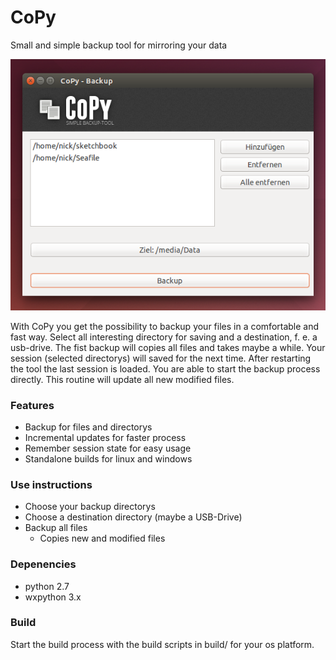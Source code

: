 CoPy
====

Small and simple backup tool for mirroring your data

![Alt text](https://raw.githubusercontent.com/MilchReis/CoPy/master/screenshot1.png "Screenshot1")

With CoPy you get the possibility to backup your files in a comfortable and fast way. Select all interesting directory for saving and a destination, f. e. a usb-drive. The fist backup will copies all files and takes maybe a while. Your session (selected directorys) will saved for the next time. 
After restarting the tool the last session is loaded. You are able to start the backup process directly. This routine will update all new modified files. 

### Features ###
 - Backup for files and directorys
 - Incremental updates for faster process
 - Remember session state for easy usage
 - Standalone builds for linux and windows

### Use instructions ###
 - Choose your backup directorys
 - Choose a destination directory (maybe a USB-Drive)
 - Backup all files
     - Copies new and modified files

### Depenencies ###
 - python 2.7
 - wxpython 3.x

### Build ###
Start the build process with the build scripts in build/ for your os platform.
